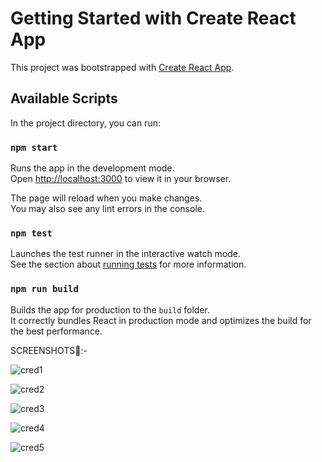 # Getting Started with Create React App

This project was bootstrapped with [Create React App](https://github.com/facebook/create-react-app).

## Available Scripts

In the project directory, you can run:

### `npm start`

Runs the app in the development mode.\
Open [http://localhost:3000](http://localhost:3000) to view it in your browser.

The page will reload when you make changes.\
You may also see any lint errors in the console.

### `npm test`

Launches the test runner in the interactive watch mode.\
See the section about [running tests](https://facebook.github.io/create-react-app/docs/running-tests) for more information.

### `npm run build`

Builds the app for production to the `build` folder.\
It correctly bundles React in production mode and optimizes the build for the best performance.


SCREENSHOTS📸:-

![cred1](https://github.com/RohanBhadke/CRED/assets/155876719/2883b2c0-7949-478c-bbc6-f44dfc7374eb)

![cred2](https://github.com/RohanBhadke/CRED/assets/155876719/b155c2d2-e6bf-45e2-8715-36b9bf3c1aac)

![cred3](https://github.com/RohanBhadke/CRED/assets/155876719/6b86a5c8-bfc3-4919-9fbf-933d0845a9b0)

![cred4](https://github.com/RohanBhadke/CRED/assets/155876719/94a0983a-0270-4f20-bbb3-1b76ee1a7ac1)

![cred5](https://github.com/RohanBhadke/CRED/assets/155876719/14dc609a-39a3-4c53-80b3-5a393450b5dd)





